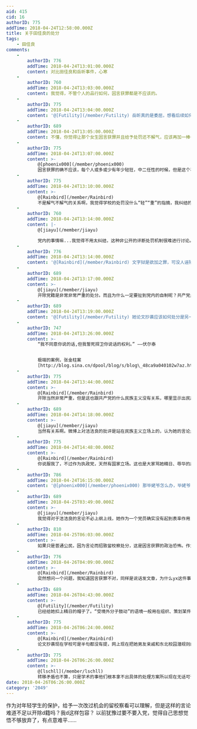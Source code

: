 ```yaml
---
aid: 415
cid: 16
authorID: 775
addTime: 2018-04-24T12:58:00.000Z
title: 关于田佳良的处分
tags:
    - 田佳良
comments:
    -
        authorID: 776
        addTime: 2018-04-24T13:01:00.000Z
        content: 对比田佳良和岳昕事件，心寒
    -
        authorID: 760
        addTime: 2018-04-24T13:03:00.000Z
        content: 我觉得，不管个人的品行如何，因言获罪都是不应该的。
    -
        authorID: 775
        addTime: 2018-04-24T13:04:00.000Z
        content: '@[Futility](/member/Futility) 岳昕真的是委屈，想看后续如何。'
    -
        authorID: 689
        addTime: 2018-04-24T13:05:00.000Z
        content: 不懂，你觉得让那个女生因言获罪并且给予处罚还不解气，应该再加一棒子？文字狱很好玩？
    -
        authorID: 775
        addTime: 2018-04-24T13:07:00.000Z
        content: >-
            @[phoenix000](/member/phoenix000)
            因言获罪的确不应该，每个人或多或少有年少轻狂，中二任性的时候，但是这个事件与同类事件对比起来，再想想它的影响，处理结果真的是不合适。
    -
        authorID: 775
        addTime: 2018-04-24T13:10:00.000Z
        content: >-
            @[Rainbird](/member/Rainbird)
            不是解气不解气的关系啊，我觉得学校的处罚没什么“轻”“重”的指摘，我纠结的是党内自制是个什么水平，党内有什么机制或条款处理这样的情况吗？
    -
        authorID: 760
        addTime: 2018-04-24T13:14:00.000Z
        content: |-
            @[jiayu](/member/jiayu)

            党内的事情嘛...我觉得不用太纠结，这种非公开的评断处罚机制很难进行讨论。
    -
        authorID: 776
        addTime: 2018-04-24T13:14:00.000Z
        content: '@[Rainbird](/member/Rainbird) 文字狱是欲加之罪，可没人诬陷他，没人要求他去抄论文。'
    -
        authorID: 689
        addTime: 2018-04-24T13:17:00.000Z
        content: >-
            @[jiayu](/member/jiayu)
            开除党籍是非常非常严重的处分。而且为什么一定要扯到党内的自制呢？共产党是民族主义的政党吗？ 完全不应该的。
    -
        authorID: 689
        addTime: 2018-04-24T13:19:00.000Z
        content: '@[Futility](/member/Futility) 她论文抄袭应该如何处分是另一回事。'
    -
        authorID: 747
        addTime: 2018-04-24T13:26:00.000Z
        content: >-
            “我不同意你说的话,但我誓死捍卫你说话的权利。” ——伏尔泰


            极端的案例，张金柱案
            [http://blog.sina.cn/dpool/blog/s/blog\_48ca9a040102w7az.html](http://blog.sina.cn/dpool/blog/s/blog_48ca9a040102w7az.html)
    -
        authorID: 775
        addTime: 2018-04-24T13:44:00.000Z
        content: >-
            @[Rainbird](/member/Rainbird)
            开除当然非常严重，但是这也跟共产党的什么民族主义没有关系，哪里显示出民族主义？我指的的自制：是对新党员的选拔培养，处罚决断，选进来了，怎么管？
    -
        authorID: 689
        addTime: 2018-04-24T14:18:00.000Z
        content: >-
            @[jiayu](/member/jiayu)
            当然有关系啊。微博上对洁洁良的批评是站在民族主义立场上的，认为她的言论是“精日”、“辱华”等等，但别忘了，工人阶级没有祖国，共产主义者不是狭隘的民族主义者。如果用党内制度对洁洁良的言论进行处罚，共产党就背离了它的初衷。
    -
        authorID: 775
        addTime: 2018-04-24T14:48:00.000Z
        content: >-
            @[Rainbird](/member/Rainbird)
            你说服我了，不过作为执政党，天然有国家立场。这也是大家骂她精日、辱华的原因，很多人自然而然的站在国家立场上骂她，民族主义也是无意识的，其实她未必真的“精日”，但是她的确说错话了，抄袭也是事实，相对于这个问题，学术不端该怎么处罚？
    -
        authorID: 786
        addTime: 2018-04-24T16:15:00.000Z
        content: '@[phoenix000](/member/phoenix000) 那毕姥爷怎么办，毕姥爷岂不是很委屈'
    -
        authorID: 689
        addTime: 2018-04-25T03:49:00.000Z
        content: >-
            @[jiayu](/member/jiayu)
            我觉得对于洁洁良的言论不必上纲上线，她作为一个党员确实没有起到表率作用，视为当街骂人作批评教育即可。从外人的角度看，是洁洁良的不雅言论比较严重，还是她所批评的扔垃圾不文明行为更损国家形象呢？论文抄袭的事情应该交给学校的专门制度处理。
    -
        authorID: 810
        addTime: 2018-04-25T06:03:00.000Z
        content: >-
            如果只是普通公民，因为言论而招致留校察处分，这是因言获罪的政治恐怖。作为一名党员，因为言论而招致留党察看，那是共产党内的事情，我作为群众不作评论。而我最大的关注点在于论文抄袭以及各种保研、录取等流程的合规性问题，在才是涉及到更多人利益的方面。然而各方貌似都是在避重就轻，官方和官媒都是在带民族主义的节奏转移矛盾。
    -
        authorID: 776
        addTime: 2018-04-26T04:09:00.000Z
        content: >-
            @[Rainbird](/member/Rainbird)
            突然想问一个问题，我知道因言获罪不对，同样是说话发文章，为什么yx这件事会被校方认定存在受境外分子鼓动，而田佳良作为党员说出这些辱骂国人的话，却没有给她扣上这个大帽子？如果要是以这个由头说她的话，怎么着这个处分都是轻了的
    -
        authorID: 689
        addTime: 2018-04-26T04:43:00.000Z
        content: >-
            @[Futility](/member/Futility)
            已经给她扣上精日的帽子了。“受境外分子鼓动”的语境一般用在组织、策划某件群体行动上。我讨厌研究如何给别人扣帽子的问题。
    -
        authorID: 775
        addTime: 2018-04-26T06:24:00.000Z
        content: >-
            @[Rainbird](/member/Rainbird)
            论文抄袭现在学校可是半句都没有提，网上现在把她男友亲戚和东北校园潜规则的体制的八了一圈，不知结果会如何，英烈保护法在日程上了，学术保护还遥遥无期...
    -
        authorID: 775
        addTime: 2018-04-26T06:26:00.000Z
        content: >-
            @[lschll](/member/lschll)
            转移矛盾也不算，只是学术的事他们根本拿不出具体的处理方案所以现在无话可讲，先把英烈保护法发出来溜一圈。
date: 2018-04-26T06:26:00.000Z
category: '2049'
---
```


作为对年轻学生的保护，给予一次改过机会的留校察看可以理解，但是这样的言论难道不足以开除d籍吗？我d这样包容？ 以前犹豫过要不要入党，觉得自己思想觉悟不够放弃了，有点意难平……
